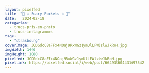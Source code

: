```yaml
---
layout: pixelfed
title: "🥰 🎶 Scary Pockets 🎶 🤩"
date:   2024-02-18
categories: 
  - trucs-pris-en-photo
  - trucs-instagrammes
tags: 
  - "strasbourg"
coverImage: JCDGdcC8aFFx4NOaj9RxWGz1ymUlLFWlzlwJkRoH.jpg
imgWidth: 1440
imgHeight: 1080
pixelfed: JCDGdcC8aFFx4NOaj9RxWGz1ymUlLFWlzlwJkRoH.jpg
pixellink: https://pixelfed.social/i/web/post/664933604431697542
---
```

